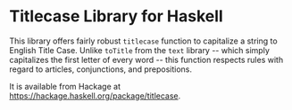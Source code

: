 # Titlecase Library for Haskell

This library offers fairly robust `titlecase` function to capitalize a string
to English Title Case. Unlike `toTitle` from the `text` library -- which simply
capitalizes the first letter of every word -- this function respects rules with
regard to articles, conjunctions, and prepositions.

It is available from Hackage at <https://hackage.haskell.org/package/titlecase>.
